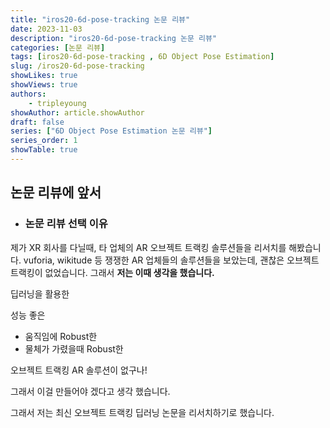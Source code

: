```yaml
---
title: "iros20-6d-pose-tracking 논문 리뷰"
date: 2023-11-03
description: "iros20-6d-pose-tracking 논문 리뷰"
categories: [논문 리뷰]
tags: [iros20-6d-pose-tracking , 6D Object Pose Estimation]
slug: /iros20-6d-pose-tracking
showLikes: true
showViews: true
authors: 
    - tripleyoung
showAuthor: article.showAuthor
draft: false
series: ["6D Object Pose Estimation 논문 리뷰"]
series_order: 1
showTable: true
---
```

## 논문 리뷰에 앞서
- ### 논문 리뷰 선택 이유
제가 XR 회사를 다닐때, 타 업체의 AR 오브젝트 트랙킹 솔루션들을 리서치를 해봤습니다.
vuforia, wikitude 등 쟁쟁한 AR 업체들의 솔루션들을 보았는데, 괜찮은 오브젝트 트랙킹이 없었습니다.
그래서 **저는 이때 생각을 했습니다.**

딥러닝을 활용한 

성능 좋은 

- 움직임에 Robust한
- 물체가 가렸을때 Robust한

오브젝트 트랙킹 AR 솔루션이 없구나!

그래서 이걸 만들어야 겠다고 생각 했습니다.

그래서 저는 최신 오브젝트 트랙킹 딥러닝 논문을 리서치하기로 했습니다.



